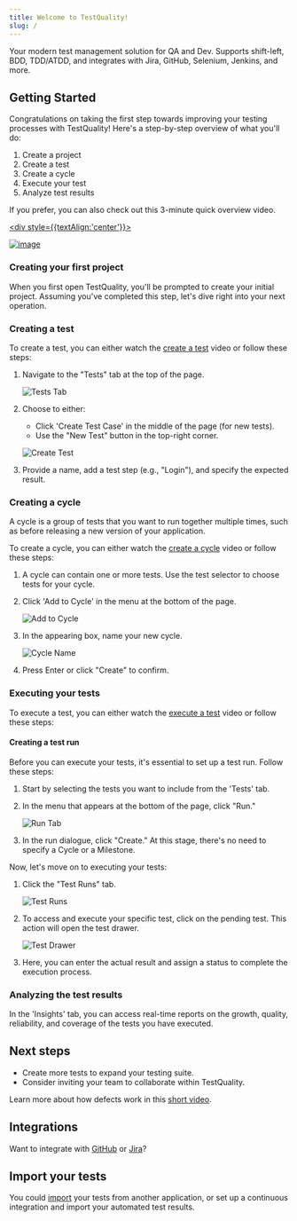 ```yaml
---
title: Welcome to TestQuality!
slug: /
---
```


Your modern test management solution for QA and Dev. Supports shift-left, BDD, TDD/ATDD, and integrates with Jira, GitHub, Selenium, Jenkins, and more.

## Getting Started

Congratulations on taking the first step towards improving your testing processes with TestQuality! Here's a step-by-step overview of what you'll do:

1. Create a project
2. Create a test
3. Create a cycle
4. Execute your test
5. Analyze test results

If you prefer, you can also check out this 3-minute quick overview video.

<a href="https://www.youtube.com/watch?v=x9TJeLVYB4Y"> <div style={{textAlign:'center'}}>

![image](img/img_66.png)

</div></a>

### Creating your first project

When you first open TestQuality, you'll be prompted to create your initial project. Assuming you've completed this step, let's dive right into your next operation.

### Creating a test

To create a test, you can either watch the [create a test](https://youtu.be/HpgHJrP8gow) video or follow these steps:

1. Navigate to the "Tests" tab at the top of the page.

   ![Tests Tab](img/img2/img_13.png)

2. Choose to either:
   - Click 'Create Test Case' in the middle of the page (for new tests).
   - Use the "New Test" button in the top-right corner.
   
   ![Create Test](img/img2/img_11.png)

3. Provide a name, add a test step (e.g., "Login"), and specify the expected result.

### Creating a cycle

A cycle is a group of tests that you want to run together multiple times, such as before releasing a new version of your application. 

To create a cycle, you can either watch the [create a cycle](https://youtu.be/pIBrfyhPVKw) video or follow these steps:

1. A cycle can contain one or more tests. Use the test selector to choose tests for your cycle.
2. Click 'Add to Cycle' in the menu at the bottom of the page.
  
   ![Add to Cycle](img_14.png)
3. In the appearing box, name your new cycle.
   
   ![Cycle Name](img_15.png)
4. Press Enter or click "Create" to confirm.

### Executing your tests

To execute a test, you can either watch the [execute a test](https://youtu.be/d-dObYB2i8s) video or follow these steps:

#### Creating a test run

Before you can execute your tests, it's essential to set up a test run. Follow these steps:

1. Start by selecting the tests you want to include from the 'Tests' tab.

2. In the menu that appears at the bottom of the page, click "Run."

   ![Run Tab](img/img2/img_12.png)

3. In the run dialogue, click "Create." At this stage, there's no need to specify a Cycle or a Milestone.

Now, let's move on to executing your tests:

1. Click the "Test Runs" tab.

   ![Test Runs](img/img2/img_16.png)

2. To access and execute your specific test, click on the pending test. This action will open the test drawer.

   ![Test Drawer](img/img2/img_18.png)

3. Here, you can enter the actual result and assign a status to complete the execution process.

### Analyzing the test results

In the 'Insights' tab, you can access real-time reports on the growth, quality, reliability, and coverage of the tests you have executed.

## Next steps
- Create more tests to expand your testing suite.
- Consider inviting your team to collaborate within TestQuality.

Learn more about how defects work in this [short video](https://www.example.com/defectsvideo).


## Integrations
Want to integrate with [GitHub](integrations.md) or [Jira](integrations.md)?

## Import your tests
You could [import](importing.md) your tests from another application, or set up a continuous integration and import your automated test results.
